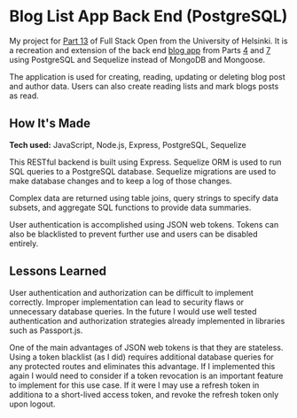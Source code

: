 # Blog List App Back End (PostgreSQL)
My project for [Part 13](https://fullstackopen.com/en/part13) of Full Stack Open from the University of Helsinki. It is a recreation and extension of the back end [blog app]((https://github.com/ruelneuman/full-stack-open/blob/master/README.md#part-7---react-router-custom-hooks-styling-apps-with-css-and-webpack)) from Parts [4](https://fullstackopen.com/en/part4) and [7](https://fullstackopen.com/en/part7) using PostgreSQL and Sequelize instead of MongoDB and Mongoose.

The application is used for creating, reading, updating or deleting blog post and author data. Users can also create reading lists and mark blogs posts as read.

## How It's Made

**Tech used:** JavaScript, Node.js, Express, PostgreSQL, Sequelize

This RESTful backend is built using Express. Sequelize ORM is used to run SQL queries to a PostgreSQL database. Sequelize migrations are used to make database changes and to keep a log of those changes.

Complex data are returned using table joins, query strings to specify data subsets, and aggregate SQL functions to provide data summaries.

User authentication is accomplished using JSON web tokens. Tokens can also be blacklisted to prevent further use and users can be disabled entirely. 

## Lessons Learned

User authentication and authorization can be difficult to implement correctly. Improper implementation can lead to security flaws or unnecessary database queries. In the future I would use well tested authentication and authorization strategies already implemented in libraries such as Passport.js. 

One of the main advantages of JSON web tokens is that they are stateless. Using a token blacklist (as I did) requires additional database queries for any protected routes and eliminates this advantage. If I implemented this again I would need to consider if a token revocation is an important feature to implement for this use case. If it were I may use a refresh token in additiona to a short-lived access token, and revoke the refresh token only upon logout.
